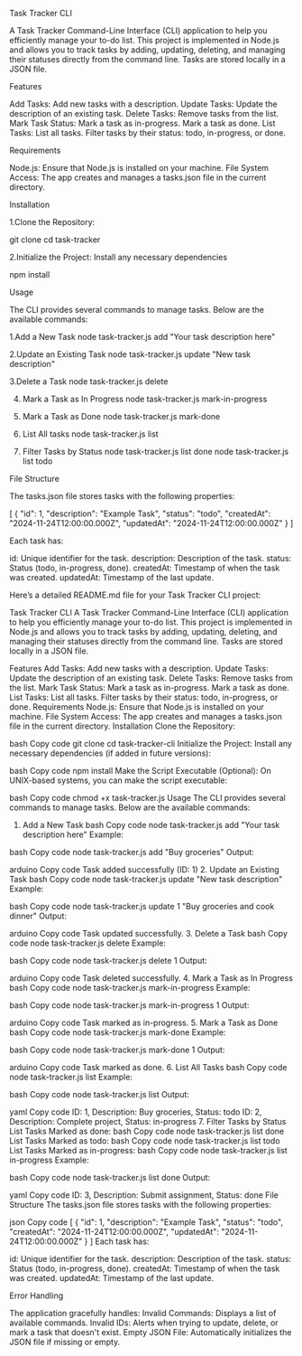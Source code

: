 Task Tracker CLI

A Task Tracker Command-Line Interface (CLI) application to help you efficiently manage your to-do list. 
This project is implemented in Node.js and allows you to track tasks by adding, updating, deleting, and managing their statuses directly from the command line. 
Tasks are stored locally in a JSON file.

Features

Add Tasks: Add new tasks with a description.
Update Tasks: Update the description of an existing task.
Delete Tasks: Remove tasks from the list.
Mark Task Status:
Mark a task as in-progress.
Mark a task as done.
List Tasks:
List all tasks.
Filter tasks by their status: todo, in-progress, or done.

Requirements

Node.js: Ensure that Node.js is installed on your machine.
File System Access: The app creates and manages a tasks.json file in the current directory.

Installation

1.Clone the Repository:

git clone <repository-url>
cd task-tracker

2.Initialize the Project: Install any necessary dependencies

npm install


Usage 

The CLI provides several commands to manage tasks. Below are the available commands:

1.Add a New Task
node task-tracker.js add "Your task description here"

2.Update an Existing Task
node task-tracker.js update <task-id> "New task description"

3.Delete a Task
node task-tracker.js delete <task-id>

4. Mark a Task as In Progress
node task-tracker.js mark-in-progress <task-id>

5. Mark a Task as Done
node task-tracker.js mark-done <task-id>

6. List All tasks
node task-tracker.js list

7. Filter Tasks by Status
node task-tracker.js list done
node task-tracker.js list todo



File Structure

The tasks.json file stores tasks with the following properties:

[
  {
    "id": 1,
    "description": "Example Task",
    "status": "todo",
    "createdAt": "2024-11-24T12:00:00.000Z",
    "updatedAt": "2024-11-24T12:00:00.000Z"
  }
]

Each task has:

id: Unique identifier for the task.
description: Description of the task.
status: Status (todo, in-progress, done).
createdAt: Timestamp of when the task was created.
updatedAt: Timestamp of the last update.


Here’s a detailed README.md file for your Task Tracker CLI project:

Task Tracker CLI
A Task Tracker Command-Line Interface (CLI) application to help you efficiently manage your to-do list. This project is implemented in Node.js and allows you to track tasks by adding, updating, deleting, and managing their statuses directly from the command line. Tasks are stored locally in a JSON file.

Features
Add Tasks: Add new tasks with a description.
Update Tasks: Update the description of an existing task.
Delete Tasks: Remove tasks from the list.
Mark Task Status:
Mark a task as in-progress.
Mark a task as done.
List Tasks:
List all tasks.
Filter tasks by their status: todo, in-progress, or done.
Requirements
Node.js: Ensure that Node.js is installed on your machine.
File System Access: The app creates and manages a tasks.json file in the current directory.
Installation
Clone the Repository:

bash
Copy code
git clone <repository-url>
cd task-tracker-cli
Initialize the Project: Install any necessary dependencies (if added in future versions):

bash
Copy code
npm install
Make the Script Executable (Optional): On UNIX-based systems, you can make the script executable:

bash
Copy code
chmod +x task-tracker.js
Usage
The CLI provides several commands to manage tasks. Below are the available commands:

1. Add a New Task
bash
Copy code
node task-tracker.js add "Your task description here"
Example:

bash
Copy code
node task-tracker.js add "Buy groceries"
Output:

arduino
Copy code
Task added successfully (ID: 1)
2. Update an Existing Task
bash
Copy code
node task-tracker.js update <task-id> "New task description"
Example:

bash
Copy code
node task-tracker.js update 1 "Buy groceries and cook dinner"
Output:

arduino
Copy code
Task updated successfully.
3. Delete a Task
bash
Copy code
node task-tracker.js delete <task-id>
Example:

bash
Copy code
node task-tracker.js delete 1
Output:

arduino
Copy code
Task deleted successfully.
4. Mark a Task as In Progress
bash
Copy code
node task-tracker.js mark-in-progress <task-id>
Example:

bash
Copy code
node task-tracker.js mark-in-progress 1
Output:

arduino
Copy code
Task marked as in-progress.
5. Mark a Task as Done
bash
Copy code
node task-tracker.js mark-done <task-id>
Example:

bash
Copy code
node task-tracker.js mark-done 1
Output:

arduino
Copy code
Task marked as done.
6. List All Tasks
bash
Copy code
node task-tracker.js list
Example:

bash
Copy code
node task-tracker.js list
Output:

yaml
Copy code
ID: 1, Description: Buy groceries, Status: todo
ID: 2, Description: Complete project, Status: in-progress
7. Filter Tasks by Status
List Tasks Marked as done:
bash
Copy code
node task-tracker.js list done
List Tasks Marked as todo:
bash
Copy code
node task-tracker.js list todo
List Tasks Marked as in-progress:
bash
Copy code
node task-tracker.js list in-progress
Example:

bash
Copy code
node task-tracker.js list done
Output:

yaml
Copy code
ID: 3, Description: Submit assignment, Status: done
File Structure
The tasks.json file stores tasks with the following properties:

json
Copy code
[
  {
    "id": 1,
    "description": "Example Task",
    "status": "todo",
    "createdAt": "2024-11-24T12:00:00.000Z",
    "updatedAt": "2024-11-24T12:00:00.000Z"
  }
]
Each task has:

id: Unique identifier for the task.
description: Description of the task.
status: Status (todo, in-progress, done).
createdAt: Timestamp of when the task was created.
updatedAt: Timestamp of the last update.



Error Handling


The application gracefully handles:
Invalid Commands: Displays a list of available commands.
Invalid IDs: Alerts when trying to update, delete, or mark a task that doesn't exist.
Empty JSON File: Automatically initializes the JSON file if missing or empty.